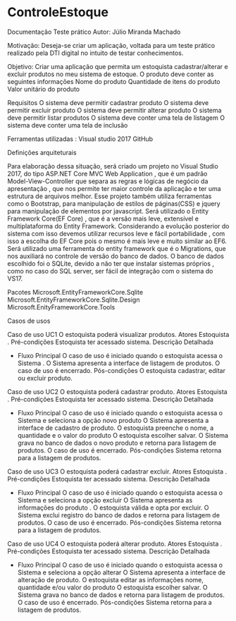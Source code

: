 # ControleEstoque
Documentação Teste prático 
Autor: Júlio Miranda Machado


Motivação: 
	Deseja-se criar um aplicação, voltada  para um teste prático realizado pela DTI digital no intuito de testar conhecimentos.
	
Objetivo:
	Criar uma aplicação que permita um estoquista cadastrar/alterar e excluir produtos no meu sistema de estoque. 
O produto deve conter as seguintes informações
Nome do produto
Quantidade de itens do produto
Valor unitário do produto

Requisitos 
O sistema deve permitir cadastrar produto 
O sistema deve permitir excluir produto
O sistema deve permitir alterar produto
O sistema deve permitir listar produtos
O sistema deve conter uma tela de listagem 
O sistema deve conter uma tela de inclusão

Ferramentas utilizadas : 
Visual studio 2017
GitHub
 
Definições arquiteturais
	
Para elaboração dessa situação, será criado um projeto no Visual Studio 2017, do tipo ASP.NET Core MVC Web Application , que é um padrão Model-View-Controller que separa as regras e lógicas de negócio da apresentação , que nos permite ter maior controle da aplicação e ter uma estrutura de arquivos melhor.
	Esse projeto também utiliza ferramentas como o Bootstrap, para manipulação de estilos de páginas(CSS) e jquery para manipulação de elementos por javascript.
	Será utilizado o Entity Framework Core(EF Core) , que é a versão mais leve, extensível e multiplataforma do Entity Framework. Considerando a evolução posterior do sistema com isso devemos utilizar recursos leve e fácil portabilidade , com isso a escolha do EF Core pois o mesmo é mais leve e muito similar ao EF6.
	Será utilizado uma ferramenta do entity framework que é o Migrations, que nos auxiliará no controle de versão do banco de dados.
	O banco de dados escolhido foi o SQLite, devido a não ter que instalar sistemas próprios , como no caso do SQL server, ser fácil de integração com o sistema do VS17.

Pacotes 
Microsoft.EntityFrameworkCore.Sqlite
Microsoft.EntityFrameworkCore.Sqlite.Design
Microsoft.EnityFrameworkCore.Tools

Casos de usos

Caso de uso UC1
O estoquista poderá visualizar produtos.
Atores
Estoquista .
Pré-condições
Estoquista ter acessado sistema.
Descrição Detalhada
- Fluxo Principal
O caso de uso é iniciado quando o estoquista acessa o Sistema .
O Sistema apresenta a interface de listagem de produtos.
O caso de uso é encerrado.
Pós-condições
O estoquista cadastrar, editar ou excluir produto.

Caso de uso UC2
O estoquista poderá cadastrar produto.
Atores
Estoquista .
Pré-condições
Estoquista ter acessado sistema.
Descrição Detalhada
- Fluxo Principal
O caso de uso é iniciado quando o estoquista acessa o Sistema e seleciona a opção novo produto 
O Sistema apresenta a interface de cadastro de produto.
O estoquista preenche o nome, a quantidade e o valor do produto
O estoquista escolher salvar.
O Sistema grava no banco de dados o novo produto e retorna para listagem de produtos.
 O caso de uso é encerrado.
Pós-condições
Sistema retorna para a listagem de produtos.


Caso de uso UC3
O estoquista poderá cadastrar excluir.
Atores
Estoquista .
Pré-condições
Estoquista ter acessado sistema.
Descrição Detalhada
- Fluxo Principal
O caso de uso é iniciado quando o estoquista acessa o Sistema e seleciona a opção excluir 
O Sistema apresenta as informações do produto .
O estoquista válida e opta por excluir.
O Sistema exclui registro do banco de dados e retorna para listagem de produtos.
 O caso de uso é encerrado.
Pós-condições
Sistema retorna para a listagem de produtos.

Caso de uso UC4
O estoquista poderá alterar produto.
Atores
Estoquista .
Pré-condições
Estoquista ter acessado sistema.
Descrição Detalhada
- Fluxo Principal
O caso de uso é iniciado quando o estoquista acessa o Sistema e seleciona a opção alterar 
O Sistema apresenta a interface de alteração de produto.
O estoquista editar as informações nome, quantidade e/ou valor do produto
O estoquista escolher salvar.
O Sistema grava no banco de dados e retorna para listagem de produtos.
 O caso de uso é encerrado.
Pós-condições
Sistema retorna para a listagem de produtos.

